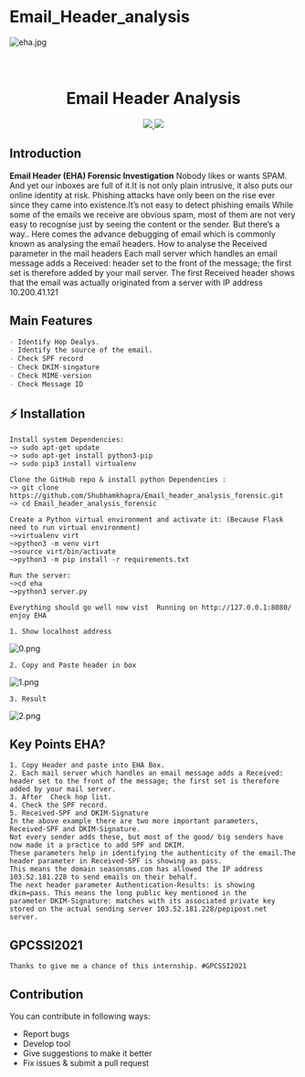 # Email_Header_analysis
  ![eha.jpg](https://github.com/Shubhamkhapra/Email_header_analysis_forensic/blob/c9cdec1918d566992e1639d5a4af295ec6cf0342/eha/static/imgs/eha.jpg)
  
<h1 align="center">
  <br>
  <!-- <a href="https://github.com/Shubhamkhapra/Email_header_analysis_forensic"><img src="./eha/static/imgs/1.png" alt="EHA"></a>
  <br> -->
  Email Header Analysis
  <br>
</h1>
	
<p align="center">
  <a href="https://github.com/Shubhamkhapra/Email_header_analysis_forensic">
    <img src="https://forthebadge.com/images/badges/made-with-python.svg">
    <img src = "https://forthebadge.com/images/badges/uses-html.svg">
  </a>
</p>

## Introduction
**Email Header (EHA) Forensic Investigation** Nobody likes or wants SPAM. And yet our inboxes are full of it.It is not only plain intrusive, it also puts our online identity at risk. Phishing attacks have only been on the rise ever since they came into existence.It’s not easy to detect phishing emails
While some of the emails we receive are obvious spam, most of them are not very easy to recognise just by seeing the content or the sender.
But there’s a way..
Here comes the advance debugging of email which is commonly known as analysing the email headers.
How to analyse the Received parameter in the mail headers
Each mail server which handles an email message adds a Received: header set to the front of the message; the first set is therefore added by your mail server.
The first Received header shows that the email was actually originated from a server with IP address 10.200.41.121

## Main Features
```python
- Identify Hop Dealys.
- Identify the source of the email.
- Check SPF record
- Check DKIM-singature
- Check MIME-version
- Check Message ID
```
## ⚡ Installation
```
Install system Dependencies:
~> sudo apt-get update
~> sudo apt-get install python3-pip
~> sudo pip3 install virtualenv

Clone the GitHub repo & install python Dependencies :
~> git clone https://github.com/Shubhamkhapra/Email_header_analysis_forensic.git
~> cd Email_header_analysis_forensic

Create a Python virtual environment and activate it: (Because Flask need to run virtual environment)
~>virtualenv virt
~>python3 -m venv virt
~>source virt/bin/activate
~>python3 -m pip install -r requirements.txt

Run the server:
~>cd eha
~>python3 server.py

Everything should go well now vist  Running on http://127.0.0.1:8080/
enjoy EHA
```
```
1. Show localhost address
```
![0.png](https://github.com/Shubhamkhapra/Email_header_analysis_forensic/blob/82055692bb57e7cae7ccf07fabbb7d92d2219495/eha/static/imgs/0.png)

```
2. Copy and Paste header in box
```
![1.png](https://github.com/Shubhamkhapra/Email_header_analysis_forensic/blob/82055692bb57e7cae7ccf07fabbb7d92d2219495/eha/static/imgs/1.png)

```
3. Result 
```
![2.png](https://github.com/Shubhamkhapra/Email_header_analysis_forensic/blob/82055692bb57e7cae7ccf07fabbb7d92d2219495/eha/static/imgs/2.png)

## Key Points EHA?
````
1. Copy Header and paste into EHA Box.
2. Each mail server which handles an email message adds a Received: 
header set to the front of the message; the first set is therefore added by your mail server.
3. After  Check hop list.
4. Check the SPF record.
5. Received-SPF and DKIM-Signature
In the above example there are two more important parameters, Received-SPF and DKIM-Signature. 
Not every sender adds these, but most of the good/ big senders have now made it a practice to add SPF and DKIM. 
These parameters help in identifying the authenticity of the email.The header parameter in Received-SPF is showing as pass.
This means the domain seasonsms.com has allowed the IP address 103.52.181.228 to send emails on their behalf.
The next header parameter Authentication-Results: is showing dkim=pass. This means the long public key mentioned in the
parameter DKIM-Signature: matches with its associated private key stored on the actual sending server 103.52.181.228/pepipost.net server.
````
## GPCSSI2021 
```
Thanks to give me a chance of this internship. #GPCSSI2021

```
##  Contribution
You can contribute in following ways:
- Report bugs
- Develop tool
- Give suggestions to make it better
- Fix issues & submit a pull request
